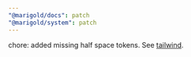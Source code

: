 ```yaml
---
"@marigold/docs": patch
"@marigold/system": patch
---
```


chore: added missing half space tokens. See [tailwind](https://tailwindcss.com/docs/padding).
